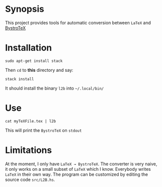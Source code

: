 Synopsis
========

This project provides tools for automatic conversion between `LaTeX` 
and [BystroTeX](http://andreimikhailov.com/slides/bystroTeX/slides-manual/index.html)


Installation
============

    sudo apt-get install stack

Then `cd` to __this__ directory and say:

    stack install

It should install the binary `l2b` into `~/.local/bin/`

Use
===

    cat myTeXFile.tex | l2b

This will print the `BystroTeX` on `stdout`

Limitations
===========

At the moment, I only have `LaTeX → BystroTeX`.
The converter is very naive, it only works on a small subset of `LaTeX` which I know.
Everybody writes `LaTeX` in their own way. 
The program can be customized by editing the source code `src/L2B.hs`.

